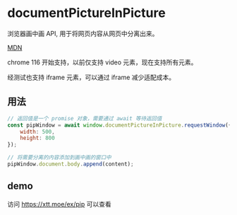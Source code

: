 # documentPictureInPicture

浏览器画中画 API, 用于将网页内容从网页中分离出来。

[MDN](https://developer.mozilla.org/en-US/docs/Web/API/DocumentPictureInPicture)

chrome 116 开始支持，以前仅支持 video 元素，现在支持所有元素。

经测试也支持 iframe 元素，可以通过 iframe 减少适配成本。

## 用法

```js
// 返回值是一个 promise 对象，需要通过 await 等待返回值
const pipWindow = await window.documentPictureInPicture.requestWindow({
	width: 500,
	height: 800
});

// 将需要分离的内容添加到画中画的窗口中
pipWindow.document.body.append(content);
```

## demo

访问 https://xtt.moe/ex/pip 可以查看
